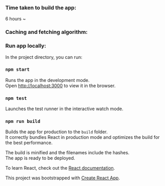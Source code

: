 

### Time taken to build the app: 
6 hours ~
### Caching and fetching algorithm: 

### Run app locally: 

In the project directory, you can run:

### `npm start`

Runs the app in the development mode.<br>
Open [http://localhost:3000](http://localhost:3000) to view it in the browser.

### `npm test`

Launches the test runner in the interactive watch mode.

### `npm run build`

Builds the app for production to the `build` folder.<br>
It correctly bundles React in production mode and optimizes the build for the best performance.

The build is minified and the filenames include the hashes.<br>
The app is ready to be deployed.

To learn React, check out the [React documentation](https://reactjs.org/).

This project was bootstrapped with [Create React App](https://github.com/facebook/create-react-app).
